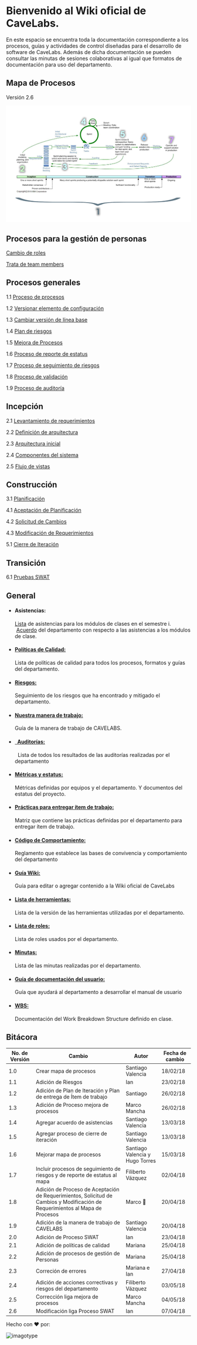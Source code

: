 # Bienvenido al Wiki oficial de CaveLabs.
En este espacio se encuentra toda la documentación correspondiente a los procesos, guías y actividades de control diseñadas para el desarrollo de software de CaveLabs. Además de dicha documentación se pueden consultar las minutas de sesiones colaborativas al igual que formatos de documentación para uso del departamento.

## Mapa de Procesos
Versión 2.6

![imagotype](https://github.com/CaveLabs-1/Wiki/blob/master/mapaProcesos.jpg)

## Procesos para la gestión de personas
   [Cambio de roles](https://github.com/CaveLabs-1/Wiki/blob/master/Gestion%20Personas/Procesos/Proceso%20Roles.md)
   
   [Trata de team members](https://github.com/CaveLabs-1/Wiki/blob/master/Gestion%20Personas/Procesos/Trata%20Team%20Members.md)

## Procesos generales
 1.1 [Proceso de procesos](https://github.com/CaveLabs-1/Wiki/blob/master/Procesos.md)
 
 1.2 [Versionar elemento de configuración](https://github.com/CaveLabs-1/Wiki/blob/master/Configuracion/Procesos/Proceso%20Versionar.md)
 
 1.3 [Cambiar versión de línea base](https://github.com/CaveLabs-1/Wiki/blob/master/Configuracion/Procesos/Proceso%20Cambios.md)
 
 1.4 [Plan de riesgos](https://github.com/CaveLabs-1/Wiki/blob/master/Riesgos/Procesos/Plan_de_Riesgos.md)
 
 1.5 [Mejora de Procesos](https://github.com/CaveLabs-1/Wiki/blob/master/Mejora%20Procesos/Procesos/Mejora%20Procesos.md)
  
 1.6 [Proceso de reporte de estatus](https://github.com/CaveLabs-1/Wiki/blob/master/PMC/Proceso%20de%20Reporte%20de%20Estatus.md)

 1.7 [Proceso de seguimiento de riesgos](https://github.com/CaveLabs-1/Wiki/blob/master/Riesgos/Procesos/Proceso%20de%20Seguimiento%20de%20riesgos.md)
 
 1.8 [Proceso de validación](https://github.com/CaveLabs-1/Wiki/blob/master/Validacion/Proceso%20de%20Validación.md)
 
 1.9 [Proceso de auditoría](https://github.com/CaveLabs-1/Wiki/blob/master/procesoAuditorias.md)

## Incepción

 2.1 [Levantamiento de requerimientos](https://github.com/CaveLabs-1/Wiki/blob/master/Requerimientos/Procesos/Levantamiento%20de%20Requerimientos.md)
 
 2.2 [Definición de arquitectura](https://github.com/CaveLabs-1/Wiki/blob/master/Arquitectura/Procesos/Proceso%20para%20definir%20arquitectura%20general.md)
 
 2.3 [Arquitectura inicial](https://github.com/CaveLabs-1/Wiki/blob/master/Arquitectura/Procesos/Definici%C3%B3n%20de%20Arquitectura%20Inicial.md)
 
 2.4 [Componentes del sistema](https://github.com/CaveLabs-1/Wiki/blob/master/Arquitectura/Procesos/Definici%C3%B3n%20de%20Componentes%20del%20Sistema.md)
 
 2.5 [Flujo de vistas](https://github.com/CaveLabs-1/Wiki/blob/master/Arquitectura/Procesos/Definici%C3%B3n%20de%20Flujo%20de%20Vistas.md)


## Construcción

 3.1 [Planificación](https://github.com/CaveLabs-1/Wiki/blob/master/Planificacion/Procesos/Planificacion.md)
 
 4.1 [Aceptación de Planificación](https://github.com/CaveLabs-1/Wiki/blob/master/Requerimientos/Procesos/Aceptacion.md)
 
 4.2 [Solicitud de Cambios](https://github.com/CaveLabs-1/Wiki/blob/master/Requerimientos/Procesos/Cambios.md)
 
 4.3 [Modificación de Requerimientos](https://github.com/CaveLabs-1/Wiki/blob/master/Requerimientos/Procesos/Mantenimiento%20de%20Requerimientos.md)
 
 5.1 [Cierre de Iteración](https://github.com/CaveLabs-1/Wiki/blob/master/ProcesoCierreIteraci%C3%B3n.md)

## Transición

 6.1 [Pruebas SWAT](https://github.com/CaveLabs-1/Wiki/blob/master/SWAT/Procesos/ProcesoPruebasSWAT.md)
 
  ## General
  
  
  * #### Asistencias:
    [Lista](https://drive.google.com/open?id=1-PlNH_aFjIOZEFwT5u8G7qJLZWaiHsBdNgrNcYpM8NI) de asistencias para los módulos de clases en el semestre i. 
    [Acuerdo](https://github.com/CaveLabs-1/Wiki/blob/master/Acuerdo%20de%20asistencias.pdf) del departamento con respecto a las asistencias a los módulos de clase.
<ul>
<li>
  <h4>
      <a href="https://github.com/CaveLabs-1/Wiki/blob/master/Calidad/Politicas%20Calidad.md">Políticas de Calidad:
      </a>
     </h4>
  <p>
    Lista de políticas de calidad para todos los procesos, formatos y guías del departamento.
  </p>
</li>
<li>
  <h4>
      <a href="https://docs.google.com/spreadsheets/d/14xPSNR5b1Wt4JDrhTX16BLKfgs6pFyGvbsGxAcOfQQ0/edit#gid=2120187583">Riesgos:
      </a>
     </h4>
  <p>
    Seguimiento de los riesgos que ha encontrado y mitigado el departamento.
  </p>
</li>
<li>
<h4>
  <a href="https://github.com/CaveLabs-1/Wiki/blob/master/FormaDeTrabajo.pdf">
    Nuestra manera de trabajo:
  </a>
  </h4>
  <p>
    Guía de la manera de trabajo de CAVELABS.
  </p>
</li>
<li>
<h4>
  <a href="https://github.com/CaveLabs-1/Wiki/blob/master/Auditorias.md">
    Auditorías:
  </a>
  </h4>
  <p>
    Lista de todos los resultados de las auditorías realizadas por el departamento
  </p>
</li>
<li>
<h4>
  <a href="https://github.com/CaveLabs-1/Wiki/blob/master/MA/Metricas.md">
    Métricas y estatus:
  </a>
  </h4>
  <p>
    Métricas definidas por equipos y el departamento. Y documentos del estatus del proyecto.
  </p>
</li>
<li>
<h4>
  <a href="https://docs.google.com/spreadsheets/u/1/d/1R8L9a-ujOteCezdlZ_pRg9uxfuB2eIKZjW0UA2jFAAA/edit?usp=sharing">
    Prácticas para entregar ítem de trabajo:
  </a>
  </h4>
  <p>
    Matriz que contiene las prácticas definidas por el departamento para entregar ítem de trabajo.
  </p>
</li>
<li>
<h4>
  <a href="https://github.com/CaveLabs-1/Wiki/blob/master/C%C3%B3digo%20de%20Comportamiento.pdf">
    Código de Comportamiento:
  </a>
  </h4>
  <p>
    Reglamento que establece las bases de convivencia y comportamiento del departamento
  </p>
</li>
<li>
<h4>
  <a href="https://github.com/CaveLabs-1/Wiki/blob/master/Guia%20Wiki.md">
    Guía Wiki:
  </a>
  </h4>
  <p>
    Guía para editar o agregar contenido a la Wiki oficial de CaveLabs
  </p>
</li>
<li>
<h4>
  <a href="https://github.com/CaveLabs-1/Wiki/blob/master/Configuracion/Versiones%20Herramientas.md">
    Lista de herramientas:
  </a>
  </h4>
  <p>
    Lista de la versión de las herramientas utilizadas por el departamento.
  </p>
</li>
<li>
<h4>
  <a href="https://github.com/CaveLabs-1/Wiki/blob/master/Configuracion/Version%20Roles.md">
    Lista de roles:
  </a>
  </h4>
  <p>
    Lista de roles usados por el departamento.
  </p>
</li>
<li>
<h4>
  <a href="https://github.com/CaveLabs-1/Wiki/blob/master/Minutas.md">
    Minutas:
  </a>
  </h4>
  <p>
    Lista de las minutas realizadas por el departamento.
  </p>
</li>
<li>
<h4>
  <a href="https://github.com/CaveLabs-1/Wiki/blob/master/Documentaci%C3%B3n%20del%20manual%20de%20usuario.pdf">
    Guía de documentación del usuario:
  </a>
  </h4>
  <p>
    Guía que ayudará al departamento a desarrollar el manual de usuario
  </p>
</li>
<li>
<h4>
  <a href="https://github.com/CaveLabs-1/Wiki/blob/master/WBS.md">
    WBS:
  </a>
  </h4>
  <p>
    Documentación del Work Breakdown Structure definido en clase.
  </p>
</li>
</ul>
    
## Bitácora
No. de Versión | Cambio | Autor | Fecha de cambio
------------|------|-------------|-----------
1.0 | Crear mapa de procesos| Santiago Valencia| 18/02/18
1.1 | Adición de Riesgos | Ian  | 23/02/18 
1.2 | Adición de Plan de Iteración y Plan de entrega de Ítem de trabajo | Santiago  | 26/02/18 
1.3 | Adición de Proceso mejora de procesos | Marco Mancha  | 26/02/18 
1.4 | Agregar acuerdo de asistencias | Santiago Valencia  | 13/03/18 
1.5 | Agregar proceso de cierre de iteración | Santiago Valencia  | 13/03/18 
1.6 | Mejorar mapa de procesos | Santiago Valencia y Hugo Torres  | 15/03/18 
1.7 | Incluir procesos de seguimiento de riesgos y de reporte de estatus al mapa | Filiberto Vázquez | 02/04/18 
1.8 | Adición de Proceso de Aceptación de Requerimientos, Solicitud de Cambios y Modificación de Requerimientos al Mapa de Procesos | Marco 🌙 | 20/04/18 
1.9 | Adición de la manera de trabajo de CAVELABS | Santiago Valencia | 20/04/18 
2.0 | Adición de Proceso SWAT | Ian | 23/04/18 
2.1 | Adición de políticas de calidad | Mariana|25/04/18
2.2 | Adición de procesos de gestión de Personas | Mariana | 25/04/18
2.3 | Correción de errores | Mariana e Ian | 27/04/18
2.4 | Adición de acciones correctivas y riesgos del departamento | Filiberto Vázquez | 03/05/18
2.5 | Corrección liga mejora de procesos | Marco Mancha | 04/05/18
2.6 | Modificación liga Proceso SWAT | Ian | 07/04/18

Hecho con ❤️ por:


![imagotype](https://i.imgur.com/YELoIPs.png)

